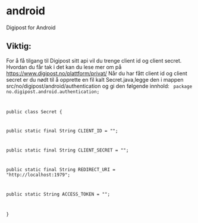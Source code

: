 android
=======

Digipost for Android

Viktig:
------
For å få tilgang til Digipost sitt api vil du trenge client id og client secret. Hvordan du får tak i det kan du lese mer om på https://www.digipost.no/plattform/privat/ 
Når du har fått client id og client secret er du nødt til å opprette en fil kalt Secret.java,legge den i mappen src/no/digipost/android/authentication og gi den følgende innhold:
<code>
package no.digipost.android.authentication;

public class Secret {

public static final String CLIENT_ID = "";

public static final String CLIENT_SECRET = "";

public static final String REDIRECT_URI = "http://localhost:1979";

public static String ACCESS_TOKEN = "";

}
</code>
